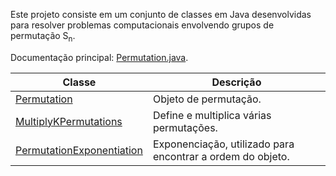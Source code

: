 Este projeto consiste em um conjunto de classes em Java desenvolvidas para resolver problemas computacionais envolvendo grupos de permutação S<sub>n</sub>.

Documentação principal: [Permutation.java](https://danielbmancini.github.io/Permutations_groupTheory/).

| Classe                       | Descrição                                      |
|------------------------------|------------------------------------------------|
| [Permutation](src/Permutation.java)             | Objeto de permutação.                         |
| [MultiplyKPermutations](src/MultiplyKPermutations.java)   | Define e multiplica várias permutações.      |
| [PermutationExponentiation](src/PermutationExponentiation.java) | Exponenciação, utilizado para encontrar a ordem do objeto. |
